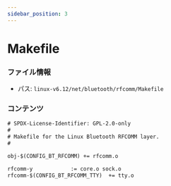 ```yaml
---
sidebar_position: 3
---
```

# Makefile

### ファイル情報

- パス: `linux-v6.12/net/bluetooth/rfcomm/Makefile`

### コンテンツ

```txt
# SPDX-License-Identifier: GPL-2.0-only
#
# Makefile for the Linux Bluetooth RFCOMM layer.
#

obj-$(CONFIG_BT_RFCOMM) += rfcomm.o

rfcomm-y			:= core.o sock.o
rfcomm-$(CONFIG_BT_RFCOMM_TTY)	+= tty.o

```
